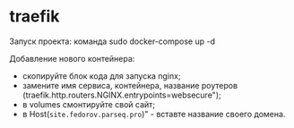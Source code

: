 # traefik
Запуск проекта: команда sudo docker-compose up -d

Добавление нового контейнера: 
 - скопируйте блок кода  для запуска nginx;
 - замените имя сервиса, контейнера, название роутеров (traefik.http.routers.NGINX.entrypoints=websecure");
 - в volumes смонтируйте свой сайт;
 - в Host(`site.fedorov.parseq.pro`)" - вставте название своего домена.
